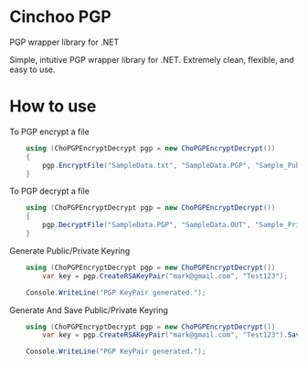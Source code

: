 # Cinchoo PGP

PGP wrapper library for .NET 

Simple, intutive PGP wrapper library for .NET. Extremely clean, flexible, and easy to use. 

# How to use

To PGP encrypt a file

``` csharp
    using (ChoPGPEncryptDecrypt pgp = new ChoPGPEncryptDecrypt())
    {
        pgp.EncryptFile("SampleData.txt", "SampleData.PGP", "Sample_Pub.asc", true, false);
    }
```

To PGP decrypt a file

``` csharp
    using (ChoPGPEncryptDecrypt pgp = new ChoPGPEncryptDecrypt())
    {
        pgp.DecryptFile("SampleData.PGP", "SampleData.OUT", "Sample_Pri.asc", "Test123");
    }
```
Generate Public/Private Keyring

``` csharp
    using (ChoPGPEncryptDecrypt pgp = new ChoPGPEncryptDecrypt())
        var key = pgp.CreateRSAKeyPair("mark@gmail.com", "Test123");

    Console.WriteLine("PGP KeyPair generated.");
```
Generate And Save Public/Private Keyring

``` csharp
    using (ChoPGPEncryptDecrypt pgp = new ChoPGPEncryptDecrypt())
        var key = pgp.CreateRSAKeyPair("mark@gmail.com", "Test123").SaveToFile("pub.asc", "pri.asc");

    Console.WriteLine("PGP KeyPair generated.");
```
